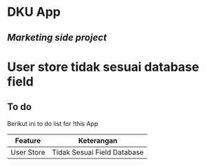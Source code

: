 # DKU App
## _Marketing side project_

# User store tidak sesuai database field

## To do

Berikut ini to do list for !this App

| Feature | Keterangan |
| ------ | ------ |
| User Store | Tidak Sesuai Field Database |
